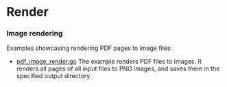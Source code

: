 # Render

### Image rendering

Examples showcasing rendering PDF pages to image files:

- [pdf_image_render.go](pdf_image_render.go) The example renders PDF files to images. It renders all pages of all input files to PNG images, and saves them in the specified output directory.

